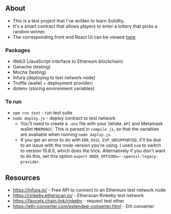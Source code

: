 ## About

- This is a test project that I've written to learn Solidity.
- It's a smart contract that allows players to enter a lottery that picks a random winner.
- The corresponding front end React UI can be viewed [here](https://github.com/juliatan/solidity-lottery-react).

### Packages

- Web3 (JavaScript interface to Ethereum blockchain)
- Ganache (testing)
- Mocha (testing)
- Infura (deploying to test network node)
- Truffle (wallet + deployment provider)
- dotenv (storing environment variables)

### To run

- `npm run test` - run test suite
- `node deploy.js` - deploy contract to test network
  - You'll need to create a `.env` file with your `INFURA_API` and Metamask wallet `MNEMONIC`. This is parsed in `compile.js`, so that the variables are available when running `node deploy.js`.
  - If you get an error to do with `ERR_OSSL_EVP_UNSUPPORTED`, it'll be due to an issue with the node version you're using. I used `nvm` to switch to version 15.8.0, which does the trick. Alternatively if you don't want to do this, set this option `export NODE_OPTIONS=--openssl-legacy-provider`.

## Resources

- https://infura.io/ - Free API to connect to an Ethereum test network node
- https://rinkeby.etherscan.io/ - Etherscan Rinkeby test network
- https://faucets.chain.link/rinkeby - request test ether
- https://eth-converter.com/extended-converter.html - Eth converter
